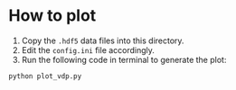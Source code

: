 # How to plot 

1. Copy the `.hdf5` data files into this directory. 
2. Edit the `config.ini` file accordingly. 
3. Run the following code in terminal to generate the plot:
```bash 
python plot_vdp.py
```